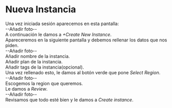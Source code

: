 <h1>Nueva Instancia</h1>
Una vez iniciada sesión aparecemos en esta pantalla:<br/>
--Añadir foto--<br/>
A continuación le damos a <i>+Create New Instance</i>.<br/>
Apareceremos en la siguiente pantalla y debemos rellenar los datos que nos piden.<br/>
--Añadir foto--<br/>
Añadir nombre de la instancia.<br/>
Añadir plan de la instancia.<br/>
Añadir tags de la instancia(opcional).<br/>
Una vez rellenado esto, le damos al botón verde que pone <i>Select Region</i>.<br/>
--Añadir foto--<br/>
Escogemos la region que queremos.<br/>
Le damos a <i>Review</i>.<br/>
--Añadir foto--<br/>
Revisamos que todo esté bien y le damos a <i>Create instance</i>.
